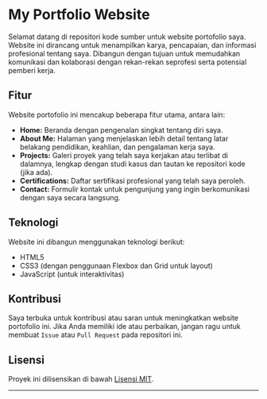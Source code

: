 

# My Portfolio Website

Selamat datang di repositori kode sumber untuk website portofolio saya. Website ini dirancang untuk menampilkan karya, pencapaian, dan informasi profesional tentang saya. Dibangun dengan tujuan untuk memudahkan komunikasi dan kolaborasi dengan rekan-rekan seprofesi serta potensial pemberi kerja.

## Fitur

Website portofolio ini mencakup beberapa fitur utama, antara lain:

- **Home:** Beranda dengan pengenalan singkat tentang diri saya.
- **About Me:** Halaman yang menjelaskan lebih detail tentang latar belakang pendidikan, keahlian, dan pengalaman kerja saya.
- **Projects:** Galeri proyek yang telah saya kerjakan atau terlibat di dalamnya, lengkap dengan studi kasus dan tautan ke repositori kode (jika ada).
- **Certifications:** Daftar sertifikasi profesional yang telah saya peroleh.
- **Contact:** Formulir kontak untuk pengunjung yang ingin berkomunikasi dengan saya secara langsung.

## Teknologi

Website ini dibangun menggunakan teknologi berikut:

- HTML5
- CSS3 (dengan penggunaan Flexbox dan Grid untuk layout)
- JavaScript (untuk interaktivitas)

## Kontribusi

Saya terbuka untuk kontribusi atau saran untuk meningkatkan website portofolio ini. Jika Anda memiliki ide atau perbaikan, jangan ragu untuk membuat `Issue` atau `Pull Request` pada repositori ini.

## Lisensi

Proyek ini dilisensikan di bawah [Lisensi MIT](LICENSE).

---
